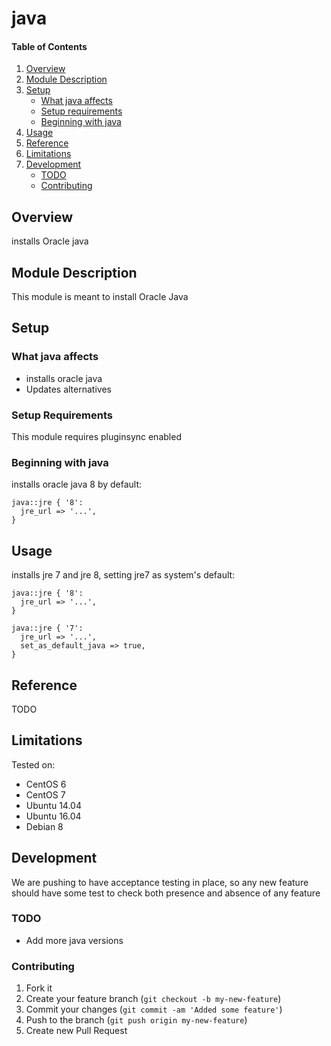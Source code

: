 # java

#### Table of Contents

1. [Overview](#overview)
2. [Module Description](#module-description)
3. [Setup](#setup)
    * [What java affects](#what-java-affects)
    * [Setup requirements](#setup-requirements)
    * [Beginning with java](#beginning-with-java)
4. [Usage](#usage)
5. [Reference](#reference)
5. [Limitations](#limitations)
6. [Development](#development)
    * [TODO](#todo)
    * [Contributing](#contributing)

## Overview

installs Oracle java

## Module Description

This module is meant to install Oracle Java

## Setup

### What java affects

* installs oracle java
* Updates alternatives

### Setup Requirements

This module requires pluginsync enabled

### Beginning with java

installs oracle java 8 by default:

```puppet
java::jre { '8':
  jre_url => '...',
}

```

## Usage

installs jre 7 and jre 8, setting jre7 as system's default:

```puppet
java::jre { '8':
  jre_url => '...',
}

java::jre { '7':
  jre_url => '...',
  set_as_default_java => true,
}
```

## Reference

TODO

## Limitations

Tested on:
* CentOS 6
* CentOS 7
* Ubuntu 14.04
* Ubuntu 16.04
* Debian 8

## Development

We are pushing to have acceptance testing in place, so any new feature should
have some test to check both presence and absence of any feature

### TODO

* Add more java versions

### Contributing

1. Fork it
2. Create your feature branch (`git checkout -b my-new-feature`)
3. Commit your changes (`git commit -am 'Added some feature'`)
4. Push to the branch (`git push origin my-new-feature`)
5. Create new Pull Request
